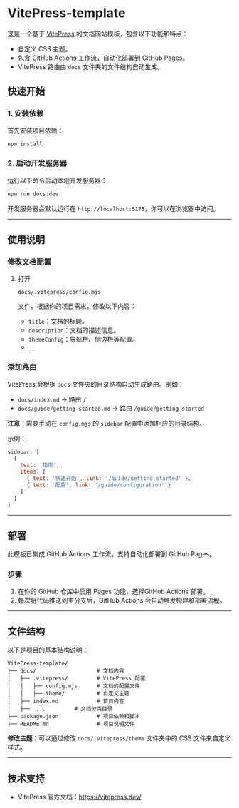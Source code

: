 # VitePress-template

这是一个基于 [VitePress](https://vitepress.dev/) 的文档网站模板，包含以下功能和特点：

- 自定义 CSS 主题。
- 包含 GitHub Actions 工作流，自动化部署到 GitHub Pages。
- VitePress 路由由 `docs` 文件夹的文件结构自动生成。

## 快速开始

### 1. 安装依赖

首先安装项目依赖：

```bash
npm install
```

### 2. 启动开发服务器

运行以下命令启动本地开发服务器：

```bash
npm run docs:dev
```

开发服务器会默认运行在 `http://localhost:5173`，你可以在浏览器中访问。

------

## 使用说明

### 修改文档配置

1. 打开

   ```
   docs/.vitepress/config.mjs
   ```

    文件，根据你的项目需求，修改以下内容：

   - `title`：文档的标题。
   - `description`：文档的描述信息。
   - `themeConfig`：导航栏、侧边栏等配置。
   - ...

### 添加路由

VitePress 会根据 `docs` 文件夹的目录结构自动生成路由。例如：

- `docs/index.md` -> 路由 `/`
- `docs/guide/getting-started.md` -> 路由 `/guide/getting-started`

**注意**：需要手动在 `config.mjs` 的 `sidebar` 配置中添加相应的目录结构。

示例：

```javascript
sidebar: [
  {
    text: '指南',
    items: [
      { text: '快速开始', link: '/guide/getting-started' },
      { text: '配置', link: '/guide/configuration' }
    ]
  }
]
```

------

## 部署

此模板已集成 GitHub Actions 工作流，支持自动化部署到 GitHub Pages。

### 步骤

1. 在你的 GitHub 仓库中启用 Pages 功能，选择GitHub Actions 部署。
2. 每次将代码推送到主分支后，GitHub Actions 会自动触发构建和部署流程。

------

## 文件结构

以下是项目的基本结构说明：

```
VitePress-template/
├── docs/                   # 文档内容
│   ├── .vitepress/         # VitePress 配置
│   │   ├── config.mjs      # 文档的配置文件
│   │   ├── theme/          # 自定义主题
│   ├── index.md            # 首页内容
│   ├──  ...         # 文档分类目录
├── package.json            # 项目依赖和脚本
├── README.md               # 项目说明文件
```

**修改主题**：可以通过修改 `docs/.vitepress/theme` 文件夹中的 CSS 文件来自定义样式。

------

## 技术支持

- VitePress 官方文档：<https://vitepress.dev/>
